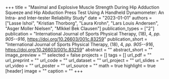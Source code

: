 +++
title = "Maximal and Explosive Muscle Strength During Hip Adduction Squeeze and Hip Abduction Press Test Using A Handheld Dynamometer: An Intra- and Inter-tester Reliability Study"
date = "2023-01-01"
authors = ["Lasse Ishoi", "Kristian Thorborg", "Laura Krohn", "Lars Louis Andersen", "Asger Moller Nielsen", "MIkkel Bek Clausen"]
publication_types = ["2"]
publication = "International Journal of Sports Physical Therapy, (18), 4, _pp. 905--916_, https://doi.org/10.26603/001c.83259"
publication_short = "International Journal of Sports Physical Therapy, (18), 4, _pp. 905--916_, https://doi.org/10.26603/001c.83259"
abstract = ""
abstract_short = ""
image_preview = ""
selected = false
projects = []
tags = []
url_pdf = ""
url_preprint = ""
url_code = ""
url_dataset = ""
url_project = ""
url_slides = ""
url_video = ""
url_poster = ""
url_source = ""
math = true
highlight = true
[header]
image = ""
caption = ""
+++
